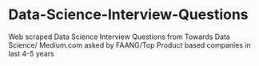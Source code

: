 # Data-Science-Interview-Questions
Web scraped Data Science Interview Questions from Towards Data Science/ Medium.com asked by FAANG/Top Product based companies in last 4-5 years
